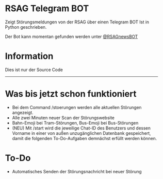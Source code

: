 # RSAG Telegram BOT
Zeigt Störungsmeldungen von der RSAG über einen Telegram BOT
Ist in Python geschrieben. 

Der Bot kann momentan gefunden werden unter [@RSAGnewsBOT](https://t.me/RSAGnewsBOT)
# Information
Dies ist nur der Source Code
_____________________________________________________________________
# Was bis jetzt schon funktioniert
- Bei dem Command /stoerungen werden alle aktuellen Störungen angezeigt.
- Alle zwei Minuten neuer Scan der Störungswebsite
- Bahn-Emoji bei Tram-Störungen, Bus-Emoji bei Bus-Störungen
- (NEU) Mit /start wird die jeweilige Chat-ID des Benutzers und dessen Vorname in einer von außen unzugänglichen Datenbank gespeichert, damit die folgenden To-Do-Aufgaben demnächst erfüllt werden können.

# To-Do
- Automatisches Senden der Störungsnachricht bei neuer Störung
